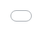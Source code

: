 ```yaml
---
layout: post
title: "한국의 비디오에서 레고를 연기하는 EXO Kai는 사랑스러워 보인다."
author: "undefined"
thumbnail: "https://www.allkpop.com/upload/2021/02/content/060719/thumb/1612613941-eqfuf5hw4aan-ac.jpg"
tags: 
---
```



![image](https://www.allkpop.com/upload/2021/02/content/060719/1612613941-eqfuf5hw4aan-ac.jpg)

한국 2021년 1월호에서 구찌 글로벌 앰배서더 본인인 엑소의 카이가 구찌리조트 2021 컬렉션의 매력을 뽐내고 있다.

![image](https://www.allkpop.com/upload/2021/02/content/060719/1612613966-ep4oca2voaafav6.jpg)

수년간 카이를 은근히 사랑했던 잡지로부터 "귀여운" 보너스로,

2020년 12월 30일, W코리아는 카이가 레고를 만드는 장면을 촬영한 동영상을 공개했다.

카이가 가져온 공감각 ASMR이 더해져 귀여움에서 요리하지 않을 수 없는 사람이 없다!!

레고를 사랑하며 여가시간에 레고를 짓는데 시간을 보내는 것으로 유명한 엑소 카이는 레고를 연주하는 그의 행복을 영상 곳곳에서 확인할 수 있다.

이 비디오를 위해, 카이는 영화 스타워즈에 나오는 만달로리안 "The Child"나 "Baby Yoda"를 만들려고 했습니다.

![image](https://www.allkpop.com/upload/2021/02/content/060720/1612614018-lego-star-wars-mandalorian-baby-yoda-set.jpg)

엑소 카이가 영상 내내 달래는 ASMR 음성으로 팬들의 궁금증에 답한다. 그는 시간을 보내기 위해 레고를 연주하는 것을 좋아한다는 이유를 흘리면서 단계적으로 레고를 만드는 방법을 공유한다. 그는 또 "머리가 많을 때는 레고를 만들 때 그런 생각을 안 해서 대단하다고 생각한다"고 이유를 강조했다. 그래서 꾸준히 하고 있습니다. 레고 쌓는 시간이 힐링 시간입니다."

그는 또한 그의 첫 번째 미니 앨범 "KΩi"에 대한 이야기를 공유한다. 그가 어떻게 모든 곡을 선택했고 모두가 즐길 수 있도록 그의 목소리에 관심을 주었다. R에 관하여

카이도 우리 모두가 그러하듯 2020년을 향한 자신의 성찰에 공감했다. 그에게 2020년은 솔로 앨범을 준비하며 슈퍼M을 위해 혼자 있는 것처럼 도전한 한 해였다. 그는 "도전이 끝난 후 성취감을 얻었다"고 말했다.

또한, 그의 레고 제조사 사이에 숨겨진 TMI를 보기 위해 전체 비디오를 보세요.

아기 요다 레고를 만들면서 성취감을 느낄 때마다 그의 눈이 어떻게 설렘으로 반짝이는지 보세요.

![image](https://www.allkpop.com/upload/2021/02/content/060721/1612614085-capture.PNG)

"레고에 대해 진지한 KAI! KAI의 레고 제작 ASMR은 ASMR이지만 ASMR은 아닙니다. T.M. 찾아보세요.나 면접 때 숨었어! By W Korea"

여기에서 WKorea의 전체 Kai의 ASMR 레고 제작 비디오를 보십시오.


<div class="video_wrapper" style="padding-top: 56.25%;">
    <iframe style="width: 100%; height: 100%; position: absolute; top: 0px; left: 0px;" src="//www.youtube.com/embed/gZEvl-1plj4" frameborder="0" allowfullscreen="" width="100%" height="100%"></iframe>
</div>
